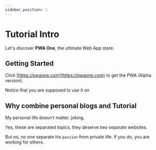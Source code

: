 ```yaml
---
sidebar_position: 1
---
```


# Tutorial Intro

Let's discover **PWA One**, the ultimate Web App store.

## Getting Started

Click [https://pwaone.com](https://pwaone.com) to get the PWA (Alpha version).

Notice that you are supposed to use it on

## Why combine personal blogs and Tutorial

My personal life doesn't matter. joking.

Yes, these are separated topics, they deserve two separate websites.

But no, no one separate his `passion` from private life. If you do, you are working for others.
